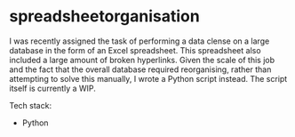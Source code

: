 # spreadsheetorganisation
I was recently assigned the task of performing a data clense on a large database in the form of an Excel spreadsheet. This spreadsheet also included a large amount of broken hyperlinks. Given the scale of this job and the fact that the overall database required reorganising, rather than attempting to solve this manually, I wrote a Python script instead. The script itself is currently a WIP.

Tech stack:
- Python
